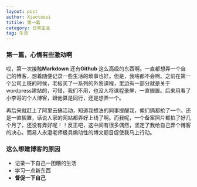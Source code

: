 ```yaml
---
layout: post
author: Xiaotaozi
titile: 第一篇
category: 日常生活
tag: 生活
---
```

### 第一篇，心情有些激动啊 ###
哎，第一次接触**Markdown** 还有**Github** 这么高级的东西啊。一直都想弄一个自己的博客，想着随便记录一些生活的琐事也好。但是，我啥都不会啊。之前在第一个公司上班的时候，老板买了一系列的外贸课程，里边有一部分就是关于wordpress建站的，可惜，我们不用，也没人将课程录屏，一直搁置。后来用看了小李哥的个人博客，跟他算是同行，还是想弄一个。

再后来就赶上了阿里云搞活动，知道我想法的同事提醒我，俺们俩都抢了一个。还是一直搁置，话说人家的网站都弄好上线了啊。而我呢，一个备案照片都拍了好几个月了，还没有弄好呢！！反正吧，这中间有很多偶然，坚定了我给自己弄个博客的决心。而易人永澄老师极具煽动性的博文题目促使我马上行动。

### 这么想建博客的原因 ###

- 记录一下自己一团糟的生活
- 学习一点新东西
- **督促一下自己**
